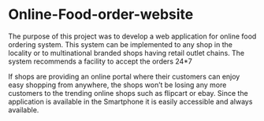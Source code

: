 # Online-Food-order-website

The purpose of this project was to develop a web application for online food ordering system. 
This system can be implemented to any shop in the locality or to multinational branded shops having retail outlet chains. The system recommends a facility to accept the orders 24*7

If shops are providing an online portal where their customers can  enjoy easy shopping from anywhere, the shops won’t be losing any more customers to the trending online shops such as flipcart or ebay. Since the application is available in the Smartphone it is easily accessible and always available.
